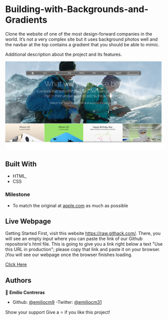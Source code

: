 # Building-with-Backgrounds-and-Gradients
 Clone the website of one of the most design-forward companies in the world. It’s not a very complex site but it uses background photos well and the navbar at the top contains a gradient that you should be able to mimic.

Additional description about the project and its features.

![Building with Backgrounds and Gradients made by Emilio](img/ProjectSS.png?raw=true "Building with Backgrounds and Gradients made by Emilio")
## Built With

- HTML,
- CSS

### Milestone

- To match the original at [apple.com](https://web.archive.org/web/20140301004610/http://www.apple.com/) as much as possible

## Live Webpage
Getting Started First, visit this website https://raw.githack.com/. There, you will see an empty input where you can paste the link of our Github repositorie's html file. This is going to give you a link right below a text "Use this URL in production"; please copy that link and paste it on your browser. ¡You will see our webpage once the browser finishes loading.

[Click Here](https://rawcdn.githack.com/emiliocm9/Building-with-Backgrounds-and-Gradients/805ced7828f3b3d7bbc10fbf46d7c43257078e80/index.html)

## Authors

👤 **Emilio Contreras**

- Github: [@emiliocm9](https://github.com/emiliocm9)
-Twitter: [@emiliocm31](https://twitter.com/emiliocm31)

Show your support Give a ⭐️ if you like this project!